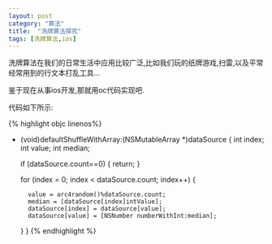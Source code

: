 ```yaml
---
layout: post
category: "算法"
title:  "洗牌算法探究"
tags: [洗牌算法,ios]
---
```

洗牌算法在我们的日常生活中应用比较广泛,比如我们玩的纸牌游戏,扫雷,以及平常经常用到的行文本打乱工具...

鉴于现在从事ios开发,那就用oc代码实现吧.

代码如下所示:

{% highlight objc linenos%}
+ (void)defaultShuffleWithArray:(NSMutableArray *)dataSource
{
    int index;
    int value;
    int median;

    if (dataSource.count==0) {
        return;
    }

    for (index = 0; index < dataSource.count; index++) {

        value = arc4random()%dataSource.count;
        median = [dataSource[index]intValue];
        dataSource[index] = dataSource[value];
        dataSource[value] = [NSNumber numberWithInt:median];

    }
}
{% endhighlight %}